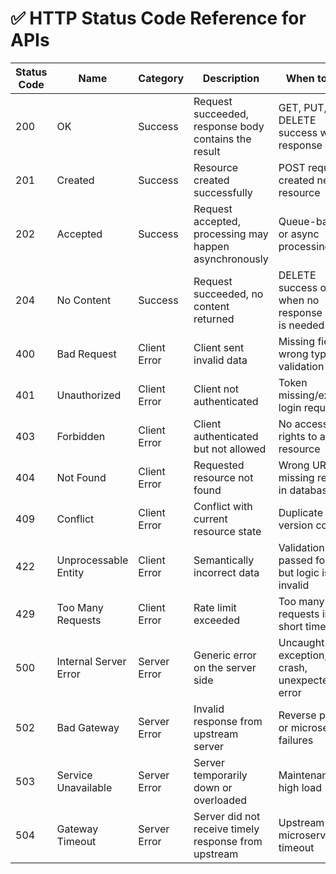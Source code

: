 # ✅ HTTP Status Code Reference for APIs

| Status Code | Name                  | Category     | Description                                            | When to Use                                       |
| ----------- | --------------------- | ------------ | ------------------------------------------------------ | ------------------------------------------------- |
| 200         | OK                    | Success      | Request succeeded, response body contains the result   | GET, PUT, DELETE success with response            |
| 201         | Created               | Success      | Resource created successfully                          | POST request created new resource                 |
| 202         | Accepted              | Success      | Request accepted, processing may happen asynchronously | Queue-based or async processing                   |
| 204         | No Content            | Success      | Request succeeded, no content returned                 | DELETE success or when no response body is needed |
| 400         | Bad Request           | Client Error | Client sent invalid data                               | Missing fields, wrong types, validation failure   |
| 401         | Unauthorized          | Client Error | Client not authenticated                               | Token missing/expired, login required             |
| 403         | Forbidden             | Client Error | Client authenticated but not allowed                   | No access rights to a resource                    |
| 404         | Not Found             | Client Error | Requested resource not found                           | Wrong URL, missing record in database             |
| 409         | Conflict              | Client Error | Conflict with current resource state                   | Duplicate entry, version conflict                 |
| 422         | Unprocessable Entity  | Client Error | Semantically incorrect data                            | Validation passed format but logic is invalid     |
| 429         | Too Many Requests     | Client Error | Rate limit exceeded                                    | Too many requests in short time                   |
| 500         | Internal Server Error | Server Error | Generic error on the server side                       | Uncaught exception, crash, unexpected error       |
| 502         | Bad Gateway           | Server Error | Invalid response from upstream server                  | Reverse proxy or microservice failures            |
| 503         | Service Unavailable   | Server Error | Server temporarily down or overloaded                  | Maintenance, high load                            |
| 504         | Gateway Timeout       | Server Error | Server did not receive timely response from upstream   | Upstream microservice timeout                     |
